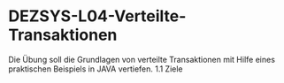 # DEZSYS-L04-Verteilte-Transaktionen
Die Übung soll die Grundlagen von verteilte Transaktionen mit Hilfe eines praktischen Beispiels in JAVA vertiefen.  1.1 Ziele
